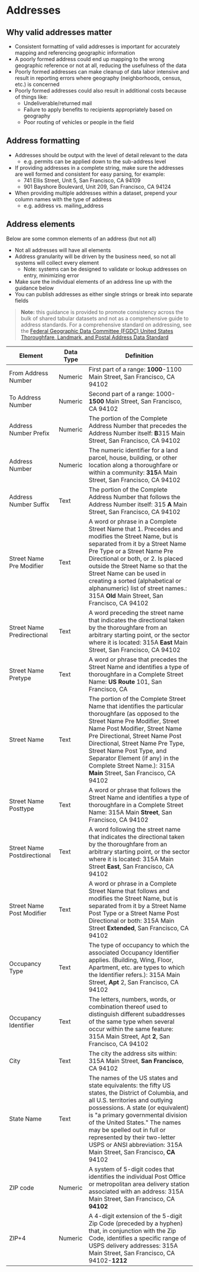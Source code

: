 # Addresses

## Why valid addresses matter

* Consistent formatting of valid addresses is important for accurately mapping and referencing geographic information
* A poorly formed address could end up mapping to the wrong geographic reference or not at all, reducing the usefulness of the data
* Poorly formed addresses can make cleanup of data labor intensive and result in reporting errors where geography (neighborhoods, census, etc.) is concerned
* Poorly formed addresses could also result in additional costs because of things like:
  * Undeliverable/returned mail
  * Failure to apply benefits to recipients appropriately based on geography
  * Poor routing of vehicles or people in the field

## Address formatting

* Addresses should be output with the level of detail relevant to the data
  * e.g. permits can be applied down to the sub-address level
* If providing addresses in a complete string, make sure the addresses are well formed and consistent for easy parsing, for example:
  * 741 Ellis Street, Unit 5, San Francisco, CA 94109
  * 901 Bayshore Boulevard, Unit 209, San Francisco, CA 94124
* When providing multiple addresses within a dataset, prepend your column names with the type of address
  * e.g. address vs. mailing\_address

## Address elements

Below are some common elements of an address (but not all)

* Not all addresses will have all elements
* Address granularity will be driven by the business need, so not all systems will collect every element
  * Note: systems can be designed to validate or lookup addresses on entry, minimizing error
* Make sure the individual elements of an address line up with the guidance below
* You can publish addresses as either single strings or break into separate fields

> **Note:** this guidance is provided to promote consistency across the bulk of shared tabular datasets and not as a comprehensive guide to address standards. For a comprehensive standard on addressing, see the [Federal Geographic Data Committee (FGDC) United States Thoroughfare, Landmark, and Postal Address Data Standard](https://www.fgdc.gov/standards/projects/address-data)

| Element                     | Data Type | Definition                                                                                                                                                                                                                                                                                                                                                                                      |
| --------------------------- | --------- | ----------------------------------------------------------------------------------------------------------------------------------------------------------------------------------------------------------------------------------------------------------------------------------------------------------------------------------------------------------------------------------------------- |
| From Address Number         | Numeric   | First part of a range: **1000**-1100 Main Street, San Francisco, CA 94102                                                                                                                                                                                                                                                                                                                       |
| To Address Number           | Numeric   | Second part of a range: 1000-**1500** Main Street, San Francisco, CA 94102                                                                                                                                                                                                                                                                                                                      |
| Address Number Prefix       | Numeric   | The portion of the Complete Address Number that precedes the Address Number itself: **B**315 Main Street, San Francisco, CA 94102                                                                                                                                                                                                                                                               |
| Address Number              | Numeric   | The numeric identifier for a land parcel, house, building, or other location along a thoroughfare or within a community: **315**A Main Street, San Francisco, CA 94102                                                                                                                                                                                                                          |
| Address Number Suffix       | Text      | The portion of the Complete Address Number that follows the Address Number itself: 315 **A** Main Street, San Francisco, CA 94102                                                                                                                                                                                                                                                               |
| Street Name Pre Modifier    | Text      | A word or phrase in a Complete Street Name that 1. Precedes and modifies the Street Name, but is separated from it by a Street Name Pre Type or a Street Name Pre Directional or both, or 2. Is placed outside the Street Name so that the Street Name can be used in creating a sorted (alphabetical or alphanumeric) list of street names.: 315A **Old** Main Street, San Francisco, CA 94102 |
| Street Name Predirectional  | Text      | A word preceding the street name that indicates the directional taken by the thoroughfare from an arbitrary starting point, or the sector where it is located: 315A **East** Main Street, San Francisco, CA 94102                                                                                                                                                                               |
| Street Name Pretype         | Text      | A word or phrase that precedes the Street Name and identifies a type of thoroughfare in a Complete Street Name: **US Route** 101, San Francisco, CA                                                                                                                                                                                                                                             |
| Street Name                 | Text      | The portion of the Complete Street Name that identifies the particular thoroughfare (as opposed to the Street Name Pre Modifier, Street Name Post Modifier, Street Name Pre Directional, Street Name Post Directional, Street Name Pre Type, Street Name Post Type, and Separator Element (if any) in the Complete Street Name.): 315A **Main** Street, San Francisco, CA 94102                 |
| Street Name Posttype        | Text      | A word or phrase that follows the Street Name and identifies a type of thoroughfare in a Complete Street Name: 315A Main **Street**, San Francisco, CA 94102                                                                                                                                                                                                                                    |
| Street Name Postdirectional | Text      | A word following the street name that indicates the directional taken by the thoroughfare from an arbitrary starting point, or the sector where it is located: 315A Main Street **East**, San Francisco, CA 94102                                                                                                                                                                               |
| Street Name Post Modifier   | Text      | A word or phrase in a Complete Street Name that follows and modifies the Street Name, but is separated from it by a Street Name Post Type or a Street Name Post Directional or both: 315A Main Street **Extended**, San Francisco, CA 94102                                                                                                                                                     |
| Occupancy Type              | Text      | The type of occupancy to which the associated Occupancy Identifier applies. (Building, Wing, Floor, Apartment, etc. are types to which the Identifier refers.): 315A Main Street, **Apt** 2, San Francisco, CA 94102                                                                                                                                                                            |
| Occupancy Identifier        | Text      | The letters, numbers, words, or combination thereof used to distinguish different subaddresses of the same type when several occur within the same feature: 315A Main Street, Apt **2**, San Francisco, CA 94102                                                                                                                                                                                |
| City                        | Text      | The city the address sits within: 315A Main Street, **San Francisco**, CA 94102                                                                                                                                                                                                                                                                                                                 |
| State Name                  | Text      | The names of the US states and state equivalents: the fifty US states, the District of Columbia, and all U.S. territories and outlying possessions. A state (or equivalent) is "a primary governmental division of the United States." The names may be spelled out in full or represented by their two-letter USPS or ANSI abbreviation: 315A Main Street, San Francisco, **CA** 94102         |
| ZIP code                    | Numeric   | A system of 5-digit codes that identifies the individual Post Office or metropolitan area delivery station associated with an address: 315A Main Street, San Francisco, CA **94102**                                                                                                                                                                                                            |
| ZIP+4                       | Numeric   | A 4-digit extension of the 5-digit Zip Code (preceded by a hyphen) that, in conjunction with the Zip Code, identifies a specific range of USPS delivery addresses: 315A Main Street, San Francisco, CA 94102-**1212**                                                                                                                                                                           |
